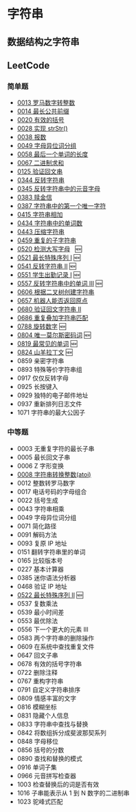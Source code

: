 # 字符串

## 数据结构之字符串


## LeetCode

### 简单题

- [0013 罗马数字转整数](/solution/easy/0013-roman-to-integer.html)
- [0014 最长公共前缀](/solution/easy/0014-longest-common-prefix.html)
- [0020 有效的括号](/solution/easy/0020-valid-parentheses.html)
- [0028 实现 strStr()](/solution/easy/0028-implement-strstr.html)
- [0038 报数](/solution/easy/0038-count-and-say.html)
- [0049 字母异位词分组](/solution/easy/0049-group-anagrams.html)
- [0058 最后一个单词的长度](/solution/easy/0058-length-of-last-word.html)
- [0067 二进制求和](/solution/easy/0067-add-binary.html)
- [0125 验证回文串](/solution/easy/0125-valid-palindrome.html)
- [0344 反转字符串](/solution/easy/0344-reverse-string.html)
- [0345 反转字符串中的元音字母](/solution/easy/0345-reverse-vowels-of-a-string.html)
- [0383 赎金信](/solution/easy/0383-ransom-note.html)
- [0387 字符串中的第一个唯一字符](/solution/easy/0387-first-unique-in-a-string.html)
- [0415 字符串相加](/solution/easy/0415-add-strings.html)
- [0434 字符串中的单词数](/solution/easy/0434-number-of-segments-in-a-string.html)
- [0443 压缩字符串](/solution/easy/0443-string-compression.html)
- [0459 重复的子字符串](/solution/easy/0459-repeated-substring-pattern.html)
- [0520 检测大写字母](/solution/easy/0520-detect-capital.html) ​ ​ :new:
- [0521 最长特殊序列 I](/solution/easy/0521-longest-uncommon-subsequence-i.html)   :new:
- [0541 反转字符串 II](/solution/easy/0541-reverse-string-ii.html)   :new:
- [0551 学生出勤记录 I](/solution/easy/0551-student-attendance-record-i.html)   :new:
- [0557 反转字符串中的单词 III](/solution/easy/0557-reverse-words-in-a-string-iii.html)   :new:
- [0606 根据二叉树创建字符串](/solution/easy/0606-construct-string-from-binary-tree.html)
- [0657 机器人能否返回原点](/solution/easy/0657-robot-return-to-origin.html)
- [0680 验证回文字符串 II](/solution/easy/0680-valid-palindrome-ii.html)
- [0686 重复叠加字符串匹配](/solution/easy/0680-repeated-string-match.html)
- [0788 旋转数字](/solution/easy/0788-rotated-digits.html)   :new:
- [0804 唯一莫尔斯密码词](/solution/easy/0804-unique-morse-code-words.html)   :new:
- [0819 最常见的单词](/solution/easy/0819-most-common-word.html)   :new:
- [0824 山羊拉丁文](/solution/easy/0824-goat-latin.html)   :new:
- 0859 亲密字符串
- 0893 特殊等价字符串组
- 0917 仅仅反转字母
- 0925 长按键入
- 0929 独特的电子邮件地址
- 0937 重新排列日志文件
- 1071 字符串的最大公因子



### 中等题

- 0003 无重复字符的最长子串
- 0005 最长回文子串
- 0006 Z 字形变换
- [0008 字符串转换整数(atoi)](/solution/medium/0008-string-to-integer.html)
- 0012 整数转罗马数字
- 0017 电话号码的字母组合
- 0022 括号生成
- 0043 字符串相乘
- 0049 字母异位词分组
- 0071 简化路径
- 0091 解码方法
- 0093 复原 IP 地址
- 0151 翻转字符串里的单词
- 0165 比较版本号
- 0227 基本计算器
- 0385 迷你语法分析器
- 0468 验证 IP 地址
- [0522 最长特殊序列 II](/solution/medium/0522-longest-uncommon-subsequence-ii.html)   :new:
- 0537 复数乘法
- 0539 最小时间差
- 0553 最优除法
- 0556 下一个更大的元素 III
- 0583 两个字符串的删除操作
- 0609 在系统中查找重复文件
- 0647 回文子串
- 0678 有效的括号字符串
- 0722 删除注释
- 0767 重构字符串
- 0791 自定义字符串排序
- 0809 情感丰富的文字
- 0816 模糊坐标
- 0831 隐藏个人信息
- 0833 字符串中查找与替换
- 0842 将数组拆分成斐波那契系列
- 0848 字母移位
- 0856 括号的分数
- 0890 查找和替换的模式
- 0916 单词子集
- 0966 元音拼写检查器
- 1003 检查替换后的词是否有效
- 1016 子串能表示从 1 到 N 数字的二进制串
- 1023 驼峰式匹配
